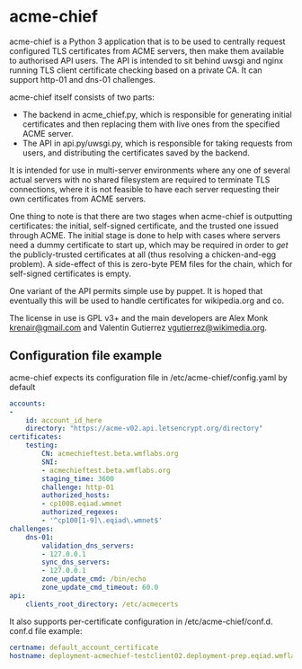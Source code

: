 # acme-chief

acme-chief is a Python 3 application that is to be used to centrally request configured TLS
certificates from ACME servers, then make them available to authorised API users. The API is
intended to sit behind uwsgi and nginx running TLS client certificate checking based on a private
CA. It can support http-01 and dns-01 challenges.

acme-chief itself consists of two parts:
* The backend in acme_chief.py, which is responsible for generating initial certificates and then
  replacing them with live ones from the specified ACME server.
* The API in api.py/uwsgi.py, which is responsible for taking requests from users,
  and distributing the certificates saved by the backend.

It is intended for use in multi-server environments where any one of several actual servers with no
shared filesystem are required to terminate TLS connections, where it is not feasible to have each
server requesting their own certificates from ACME servers.

One thing to note is that there are two stages when acme-chief is outputting certificates: the
initial, self-signed certificate, and the trusted one issued through ACME. The initial stage is
done to help with cases where servers need a dummy certificate to start up, which may be required
in order to *get* the publicly-trusted certificates at all (thus resolving a chicken-and-egg
problem). A side-effect of this is zero-byte PEM files for the chain, which for self-signed
certificates is empty.

One variant of the API permits simple use by puppet.
It is hoped that eventually this will be used to handle certificates for wikipedia.org and co.

The license in use is GPL v3+ and the main developers are Alex Monk <krenair@gmail.com> and Valentin
Gutierrez <vgutierrez@wikimedia.org>.

## Configuration file example
acme-chief expects its configuration file in /etc/acme-chief/config.yaml by default
```yaml
accounts:
-
    id: account_id_here
    directory: "https://acme-v02.api.letsencrypt.org/directory"
certificates:
    testing:
        CN: acmechieftest.beta.wmflabs.org
        SNI:
        - acmechieftest.beta.wmflabs.org
        staging_time: 3600
        challenge: http-01
        authorized_hosts:
        - cp1008.eqiad.wmnet
        authorized_regexes:
        - '^cp100[1-9]\.eqiad\.wmnet$'
challenges:
    dns-01:
        validation_dns_servers:
        - 127.0.0.1
        sync_dns_servers:
        - 127.0.0.1
        zone_update_cmd: /bin/echo
        zone_update_cmd_timeout: 60.0
api:
    clients_root_directory: /etc/acmecerts
```

It also supports per-certificate configuration in /etc/acme-chief/conf.d. conf.d file example:
```yaml
certname: default_account_certificate
hostname: deployment-acmechief-testclient02.deployment-prep.eqiad.wmflabs
```
